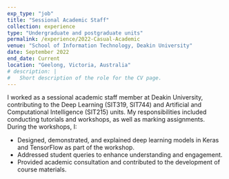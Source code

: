 ```yaml
---
exp_type: "job"
title: "Sessional Academic Staff"
collection: experience
type: "Undergraduate and postgraduate units"
permalink: /experience/2022-Casual-Academic
venue: "School of Information Technology, Deakin University"
date: September 2022
end_date: Current
location: "Geelong, Victoria, Australia"
# description: |
#   Short description of the role for the CV page.
---
```


I worked as a sessional academic staff member at Deakin University, contributing to the Deep Learning (SIT319, SIT744) and Artificial and Computational Intelligence (SIT215) units. My responsibilities included conducting tutorials and workshops, as well as marking assignments. During the workshops, I:

- Designed, demonstrated, and explained deep learning models in Keras and TensorFlow as part of the workshop.
- Addressed student queries to enhance understanding and engagement.
- Provided academic consultation and contributed to the development of course materials.
